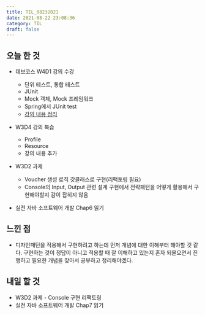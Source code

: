 ```yaml
---
title: TIL_08232021
date: 2021-08-22 23:08:36
category: TIL
draft: false
---
```


## 오늘 한 것

- 데브코스 W4D1 강의 수강
  - 단위 테스트, 통합 테스트
  - JUnit
  - Mock 객체, Mock 프레임워크
  - Spring에서 JUnit test
  - [강의 내용 정리](https://hwanny.netlify.app/devcourse/(w4d1)-springboot---test/)
- W3D4 강의 복습
  - Profile
  - Resource
  - 강의 내용 추가

- W3D2 과제
  - Voucher 생성 로직 갓클래스로 구현(리팩토링 필요)
  - Console의 Input, Output 관련 설계 구현에서 전략패턴을 어떻게 활용해서 구현해야할지 감이 잡히지 않음

- 실전 자바 소프트웨어 개발 Chap6 읽기

## 느낀 점

- 디자인패턴을 적용해서 구현하려고 하는데 먼저 개념에 대한 이해부터 해야할 것 같다. 구현하는 것이 정답이 아니고 적용할 때 잘 이해하고 있는지 혼자 되물으면서 진행하고 필요한 개념을 찾아서 공부하고 정리해야겠다.

## 내일 할 것

- W3D2 과제 - Console 구현 리팩토링
- 실전 자바 소프트웨어 개발 Chap7 읽기
